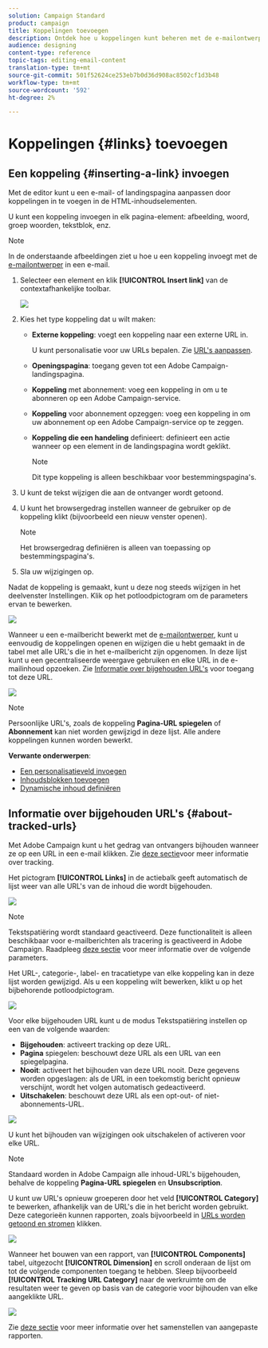 ```yaml
---
solution: Campaign Standard
product: campaign
title: Koppelingen toevoegen
description: Ontdek hoe u koppelingen kunt beheren met de e-mailontwerper.
audience: designing
content-type: reference
topic-tags: editing-email-content
translation-type: tm+mt
source-git-commit: 501f52624ce253eb7b0d36d908ac8502cf1d3b48
workflow-type: tm+mt
source-wordcount: '592'
ht-degree: 2%

---
```



# Koppelingen {#links} toevoegen

## Een koppeling {#inserting-a-link} invoegen

Met de editor kunt u een e-mail- of landingspagina aanpassen door koppelingen in te voegen in de HTML-inhoudselementen.

U kunt een koppeling invoegen in elk pagina-element: afbeelding, woord, groep woorden, tekstblok, enz.

>[!NOTE]
>
>In de onderstaande afbeeldingen ziet u hoe u een koppeling invoegt met de [e-mailontwerper](../../designing/using/designing-content-in-adobe-campaign.md) in een e-mail.

1. Selecteer een element en klik **[!UICONTROL Insert link]** van de contextafhankelijke toolbar.

   ![](assets/des_insert_link.png)

1. Kies het type koppeling dat u wilt maken:

   * **Externe koppeling**: voegt een koppeling naar een externe URL in.

      U kunt personalisatie voor uw URLs bepalen. Zie [URL&#39;s aanpassen](../../designing/using/using-reusable-content.md#creating-a-content-fragment).

   * **Openingspagina**: toegang geven tot een Adobe Campaign-landingspagina.
   * **Koppeling** met abonnement: voeg een koppeling in om u te abonneren op een Adobe Campaign-service.
   * **Koppeling** voor abonnement opzeggen: voeg een koppeling in om uw abonnement op een Adobe Campaign-service op te zeggen.
   * **Koppeling die een handeling** definieert: definieert een actie wanneer op een element in de landingspagina wordt geklikt.

      >[!NOTE]
      >
      >Dit type koppeling is alleen beschikbaar voor bestemmingspagina&#39;s.

1. U kunt de tekst wijzigen die aan de ontvanger wordt getoond.
1. U kunt het browsergedrag instellen wanneer de gebruiker op de koppeling klikt (bijvoorbeeld een nieuw venster openen).

   >[!NOTE]
   >
   >Het browsergedrag definiëren is alleen van toepassing op bestemmingspagina&#39;s.

1. Sla uw wijzigingen op.

Nadat de koppeling is gemaakt, kunt u deze nog steeds wijzigen in het deelvenster Instellingen. Klik op het potloodpictogram om de parameters ervan te bewerken.

![](assets/des_link_edit.png)

Wanneer u een e-mailbericht bewerkt met de [e-mailontwerper](../../designing/using/designing-content-in-adobe-campaign.md), kunt u eenvoudig de koppelingen openen en wijzigen die u hebt gemaakt in de tabel met alle URL&#39;s die in het e-mailbericht zijn opgenomen. In deze lijst kunt u een gecentraliseerde weergave gebruiken en elke URL in de e-mailinhoud opzoeken. Zie [Informatie over bijgehouden URL&#39;s](#about-tracked-urls) voor toegang tot deze URL.

![](assets/des_link_list.png)

>[!NOTE]
>
>Persoonlijke URL&#39;s, zoals de koppeling **Pagina-URL spiegelen** of **Abonnement** kan niet worden gewijzigd in deze lijst. Alle andere koppelingen kunnen worden bewerkt.

**Verwante onderwerpen**:

* [Een personalisatieveld invoegen](../../designing/using/personalization.md#inserting-a-personalization-field)
* [Inhoudsblokken toevoegen](../../designing/using/personalization.md#adding-a-content-block)
* [Dynamische inhoud definiëren](../../designing/using/personalization.md#defining-dynamic-content-in-an-email)

## Informatie over bijgehouden URL&#39;s {#about-tracked-urls}

Met Adobe Campaign kunt u het gedrag van ontvangers bijhouden wanneer ze op een URL in een e-mail klikken. Zie [deze sectie](../../sending/using/tracking-messages.md#about-tracking)voor meer informatie over tracking.

Het pictogram **[!UICONTROL Links]** in de actiebalk geeft automatisch de lijst weer van alle URL&#39;s van de inhoud die wordt bijgehouden.

![](assets/des_links.png)

>[!NOTE]
>
>Tekstspatiëring wordt standaard geactiveerd. Deze functionaliteit is alleen beschikbaar voor e-mailberichten als tracering is geactiveerd in Adobe Campaign. Raadpleeg [deze sectie](../../administration/using/configuring-email-channel.md#tracking-parameters) voor meer informatie over de volgende parameters.

Het URL-, categorie-, label- en tracatietype van elke koppeling kan in deze lijst worden gewijzigd. Als u een koppeling wilt bewerken, klikt u op het bijbehorende potloodpictogram.

![](assets/des_links_tracking.png)

Voor elke bijgehouden URL kunt u de modus Tekstspatiëring instellen op een van de volgende waarden:

* **Bijgehouden**: activeert tracking op deze URL.
* **Pagina** spiegelen: beschouwt deze URL als een URL van een spiegelpagina.
* **Nooit**: activeert het bijhouden van deze URL nooit. Deze gegevens worden opgeslagen: als de URL in een toekomstig bericht opnieuw verschijnt, wordt het volgen automatisch gedeactiveerd.
* **Uitschakelen**: beschouwt deze URL als een opt-out- of niet-abonnements-URL.

![](assets/des_link_tracking_type.png)

U kunt het bijhouden van wijzigingen ook uitschakelen of activeren voor elke URL.

>[!NOTE]
>
>Standaard worden in Adobe Campaign alle inhoud-URL&#39;s bijgehouden, behalve de koppeling **Pagina-URL spiegelen** en **Unsubscription**.

U kunt uw URL&#39;s opnieuw groeperen door het veld **[!UICONTROL Category]** te bewerken, afhankelijk van de URL&#39;s die in het bericht worden gebruikt. Deze categorieën kunnen rapporten, zoals bijvoorbeeld in [URLs worden getoond en stromen](../../reporting/using/urls-and-click-streams.md) klikken.

![](assets/des_link_tracking_category.png)

Wanneer het bouwen van een rapport, van **[!UICONTROL Components]** tabel, uitgezocht **[!UICONTROL Dimension]** en scroll onderaan de lijst om tot de volgende componenten toegang te hebben. Sleep bijvoorbeeld **[!UICONTROL Tracking URL Category]** naar de werkruimte om de resultaten weer te geven op basis van de categorie voor bijhouden van elke aangeklikte URL.

![](assets/des_link_tracking_report.png)

Zie [deze sectie](../../reporting/using/about-dynamic-reports.md) voor meer informatie over het samenstellen van aangepaste rapporten.

